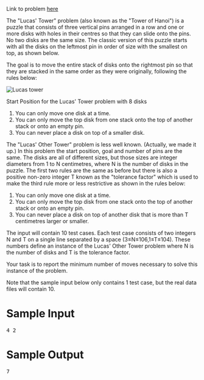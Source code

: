 Link to problem [here](https://dmoj.ca/problem/ecoo15r2p3)

The "Lucas' Tower" problem (also known as the "Tower of Hanoi") is a puzzle that consists of three vertical pins arranged in a row and one or more disks with holes in their centres so that they can slide onto the pins. No two disks are the same size. The classic version of this puzzle starts with all the disks on the leftmost pin in order of size with the smallest on top, as shown below.

The goal is to move the entire stack of disks onto the rightmost pin so that they are stacked in the same order as they were originally, following the rules below:

![Lucas tower](https://static.dmoj.ca/media/martor/f6ddf93b-5ecd-43d3-91b8-02af0771a861.jpg)

Start Position for the Lucas' Tower problem with 8 disks

1. You can only move one disk at a time.
2. You can only move the top disk from one stack onto the top of another stack or onto an empty pin.
3. You can never place a disk on top of a smaller disk.

The "Lucas' Other Tower" problem is less well known. (Actually, we made it up.) In this problem the start position, goal and number of pins are the same. The disks are all of different sizes, but those sizes are integer diameters from 1 to N centimetres, where N is the number of disks in the puzzle. The first two rules are the same as before but there is also a positive non-zero integer T known as the "tolerance factor" which is used to make the third rule more or less restrictive as shown in the rules below:

1. You can only move one disk at a time.
2. You can only move the top disk from one stack onto the top of another stack or onto an empty pin.
3. You can never place a disk on top of another disk that is more than T centimetres larger or smaller.

The input will contain 10 test cases. Each test case consists of two integers N and T on a single line separated by a space (3≤N≤106,1≤T≤104). These numbers define an instance of the Lucas' Other Tower problem where N is the number of disks and T is the tolerance factor.

Your task is to report the minimum number of moves necessary to solve this instance of the problem.

Note that the sample input below only contains 1 test case, but the real data files will contain 10.

# Sample Input
<pre>
4 2
</pre>
# Sample Output
<pre>
7
</pre>